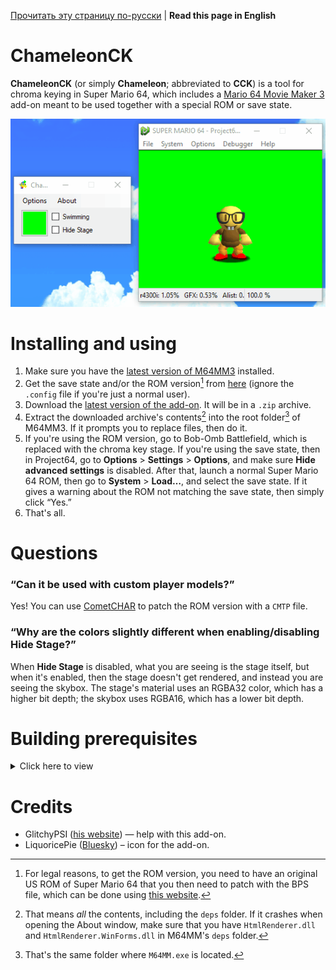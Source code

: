 [Прочитать эту страницу по-русски](https://github.com/vazhka-dolya/ChameleonCK/blob/main/README.ru.md) | **Read this page in English**
# ChameleonCK
**ChameleonCK** (or simply **Chameleon**; abbreviated to **CCK**) is a tool for chroma keying in Super Mario 64, which includes a [Mario 64 Movie Maker 3](https://github.com/projectcomet64/M64MM) add-on meant to be used together with a special ROM or save state.
<p align="center">
  <img src="https://github.com/vazhka-dolya/ChameleonCK/blob/main/GitHubImg/CCK_showcase.gif"/>
</p>

# Installing and using
1. Make sure you have the [latest version of M64MM3](https://github.com/projectcomet64/M64MM/releases/latest) installed.
2. Get the save state and/or the ROM version[^1] from [here](https://github.com/vazhka-dolya/ChameleonCK/tree/main/SM64) (ignore the `.config` file if you're just a normal user).
3. Download the [latest version of the add-on](https://github.com/vazhka-dolya/ChameleonCK/releases/latest). It will be in a `.zip` archive.
4. Extract the downloaded archive's contents[^2] into the root folder[^3] of M64MM3. If it prompts you to replace files, then do it.
5. If you're using the ROM version, go to Bob-Omb Battlefield, which is replaced with the chroma key stage. If you're using the save state, then in Project64, go to **Options** > **Settings** > **Options**, and make sure **Hide advanced settings** is disabled. After that, launch a normal Super Mario 64 ROM, then go to **System** > **Load…**, and select the save state. If it gives a warning about the ROM not matching the save state, then simply click “Yes.”
6. That's all.
# Questions
### “Can it be used with custom player models?”
Yes! You can use [CometCHAR](https://github.com/projectcomet64/CometCHAR) to patch the ROM version with a `CMTP` file.
### “Why are the colors slightly different when enabling/disabling **Hide Stage**?”
When **Hide Stage** is disabled, what you are seeing is the stage itself, but when it's enabled, then the stage doesn't get rendered, and instead you are seeing the skybox. The stage's material uses an RGBA32 color, which has a higher bit depth; the skybox uses RGBA16, which has a lower bit depth.
# Building prerequisites
<details>
  <summary>Click here to view</summary>
  
- Visual Studio 2022.
- M64MM3's repository in a folder called `M64MM` outside of where this repository is.
  - Example: if the `.sln` for BodyStates is in `C:/projects/ChameleonCK/ChameleonCK.sln`, the whole M64MM3 repository must be in `C:/projects/M64MM`.
- If you're on Windows, then, before extracting the archives, make sure to right-click the archive, open **Properties** and see if you have an **Unblock** checkbox. If you do, tick it and press **Apply**. If you don't do this and the archive(s) remain blocked, you may run into issues.
- *Depending on the circumstances*, you *may* have to do the following: go to **Menu** > **Tools** > **NuGet Package Manager** > **Package Manager Console** and enter `Install-Package HtmlRenderer.WinForms`. After that, go to **Menu** > **Project** > **Manage NuGet Packages…**, and make sure that both `HtmlRenderer.Core` and `HtmlRenderer.WinForms` are up-to-date.

</details>

# Credits
- GlitchyPSI ([his website](https://glitchypsi.xyz)) — help with this add-on.
- LiquoricePie ([Bluesky](https://bsky.app/profile/liquoricepie.bsky.social)) – icon for the add-on.
[^1]: For legal reasons, to get the ROM version, you need to have an original US ROM of Super Mario 64 that you then need to patch with the BPS file, which can be done using [this website](https://hack64.net/tools/patcher.php).
[^2]: That means *all* the contents, including the `deps` folder. If it crashes when opening the About window, make sure that you have `HtmlRenderer.dll` and `HtmlRenderer.WinForms.dll` in M64MM's `deps` folder.
[^3]: That's the same folder where `M64MM.exe` is located.
